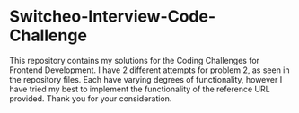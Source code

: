 # Switcheo-Interview-Code-Challenge

This repository contains my solutions for the Coding Challenges for Frontend Development. I have 2 different attempts for problem 2, as seen in the repository files. Each have varying degrees of functionality, however I have tried my best to implement the functionality of the reference URL provided. Thank you for your consideration. 
